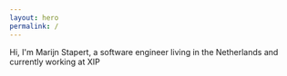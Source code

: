 ```yaml
---
layout: hero
permalink: /
---
```

Hi, I'm Marijn Stapert, a <span class="color-primary">software engineer</span> living in the Netherlands and currently working at XIP
